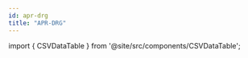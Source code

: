 ```yaml
---
id: apr-drg
title: "APR-DRG"
---
```


import { CSVDataTable } from '@site/src/components/CSVDataTable';




<CSVDataTable csvUrl="https://raw.githubusercontent.com/tuva-health/terminology/main/terminology/terminology__apr_drg.csv" />
